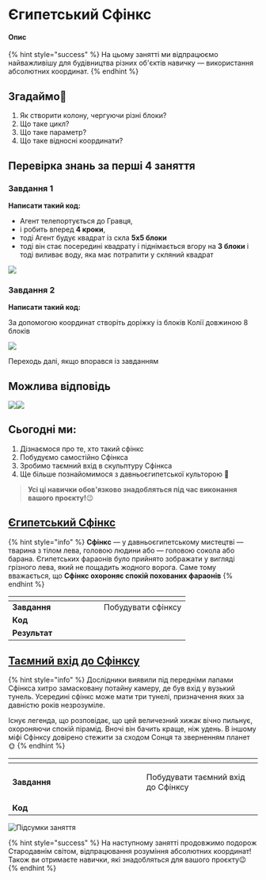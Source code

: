 # Єгипетський Сфінкс

#### Опис

{% hint style="success" %}
На цьому занятті ми відпрацюємо найважливішу для будівництва різних об'єктів навичку — використання абсолютних координат.
{% endhint %}

## Згадаймо🤔

1. Як створити колону, чергуючи різні блоки?&#x20;
2. Що таке цикл?&#x20;
3. Що таке параметр?&#x20;
4. Що таке відносні координати?

## **Перевірка знань за перші 4 заняття**

### **Завдання 1**

**Написати такий код:**

* Агент телепортується до Гравця,&#x20;
* і робить вперед **4 кроки**,&#x20;
* тоді Агент будує квадрат із скла **5х5 блоки**&#x20;
* тоді він стає посередині квадрату і піднімається вгору на **3 блоки** і тоді виливає воду, яка має потрапити у скляний квадрат

![](https://lh6.googleusercontent.com/lynJLb8m\_\_XOx93UZjX\_eWLIs756rRBUy0Nv\_JSbMA3HTqQaq9T4V9AVxRLuj7Bg7MlDRwXkDaeHMlVgWL1bbf5atH0ldRKc9fFvCRvgtbe7ldoUiB\_4jZbCF6Lusk6OTDSPoMO4clRRkMKW-8tuP48E5PabQ0A4dyG7W5Spg9Nfw\_U56BBguYWTx9CE)

### **Завдання 2**

**Написати такий код:**

За допомогою координат створіть доріжку із блоків Колії довжиною 8 блоків

![](https://lh6.googleusercontent.com/mD3S1eIODSw\_QB2yGbsYIunFou9ynlDJunuvd-ra-LE\_U-0JNQ2m-YtPUvy6TKLXXsvbtbfMeXuJ2bHDFCI6T9mPNA5FqDqI4y9-OGV4BtsLeV6I-p\_iw22nl7wesL2GYVtMMoMYdpBE4808CfF7y1mqgxwUD35JsgBCWJ7RPPrEI8QaimOLF5g-akpK)

Переходь далі, якщо впорався із завданням

## **Можлива відповідь**

![](https://lh6.googleusercontent.com/ecmQZc1lvzUu6pU-ihkpXhQb9trVsVTm\_433PT3dQUiogmGor5-K3EUSQjHXVmtBmC2Smh5pMZvuo\_xbOdNsGNAGIvTLMxqKslNrCj5oQQprddB4zEl\_SB4OIkOMhAS8szm1snmhHM59I8KckEEkOCYxmI4kp9iRp-CiUuJdCazadA4\_6srKZB0iHlLq)![](https://lh5.googleusercontent.com/XwZpbuFPSAL9PSRmdCRgl\_7PGcX1q\_8tUrVcKAN3VlPSTj1lfquGRuQgfv0FTGo4SAYToKe5Y3uYV0JAxFUbu9GRvjsAWwJXs\_To8rawZJLgyT7S74EQGrSdplkiEcy8tEMyyyYoRiaWMQWz8mFxUMjn6q-dV2Ug6q3gyVOgj7\_RjxRZoRBx0YOKuEPd)

## Сьогодні ми:

1. Дізнаємося про те, хто такий сфінкс
2. Побудуємо самостійно Сфінкса&#x20;
3. Зробимо таємний вхід в скульптуру Сфінкса&#x20;
4. Ще більше познайомимося з давньоєгипетської культорою 🔼

> **Усі ці навички обов'язково знадобляться під час виконання вашого проєкту!**😉

## [**Єгипетський Сфінкс**](https://makecode.com/\_2YhXtc1ys44b)

{% hint style="info" %}
**Сфінкс** — у давньоєгипетському мистецтві — тварина з тілом лева, головою людини або — головою сокола або барана. Єгипетських фараонів було прийнято зображати у вигляді грізного лева, який не пощадить жодного ворога. Саме тому вважається, що **Сфінкс охороняє спокій похованих фараонів**
{% endhint %}

<table data-header-hidden><thead><tr><th width="169"></th><th></th></tr></thead><tbody><tr><td><strong>Завдання</strong></td><td>Побудувати сфінксу</td></tr><tr><td><strong>Код</strong></td><td><img src=".gitbook/assets/1.png" alt=""><br><img src=".gitbook/assets/2.png" alt=""><br><img src=".gitbook/assets/3.png" alt=""></td></tr><tr><td><strong>Результат</strong></td><td><img src="https://lh3.googleusercontent.com/PkvsCB_XBKj-QN2l24TYRbVMrxtfpGv2_yxLGKcSoeRZImaSiVKKGNZjKMy9WPTUlZ5WZRoCI71jnB8_DJImZvCZbELSkHwY0EbtCYr1picUFTiXWWu6picJDf2PtQUxYPvsnkn1Sbg728QagcxIoA0m3rHYINqssvfphbfLVWevoIh3pXwexYnZ8Hh9" alt=""></td></tr></tbody></table>

## [**Таємний вхід до Сфінксу**](https://makecode.com/\_LMTbv3Kqo16K)

{% hint style="info" %}
Дослідники виявили під передніми лапами Сфінкса хитро замасковану потайну камеру, де був вхід у вузький тунель. Усередині сфінкс може мати три тунелі, призначення яких за давністю років незрозуміле.

Існує легенда, що розповідає, що цей величезний хижак вічно пильнує, охороняючи спокій пірамід. Вночі він бачить краще, ніж удень. В іншому міфі Сфінксу довірено стежити за сходом Сонця та зверненням планет 🌞
{% endhint %}

<table data-header-hidden><thead><tr><th width="255"></th><th></th></tr></thead><tbody><tr><td><strong>Завдання</strong></td><td><p></p><p>Побудувати таємний вхід до Сфінксу</p></td></tr><tr><td><strong>Код</strong></td><td><img src=".gitbook/assets/4.png" alt=""><br><img src=".gitbook/assets/5.png" alt=""><br><img src=".gitbook/assets/6.png" alt=""></td></tr></tbody></table>

![Підсумки заняття](<.gitbook/assets/Group 2394.png>)

{% hint style="success" %}
На наступному занятті продовжимо подорож Стародавнім світом, відпрацювання розуміння абсолютних координат! Також ви отримаєте навички, які знадобляться для вашого проєкту😉
{% endhint %}

